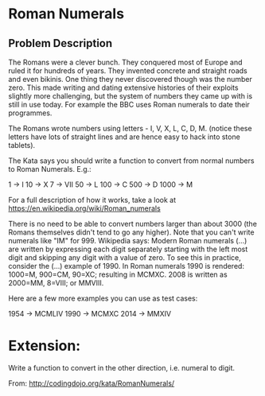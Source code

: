 # Roman Numerals

## Problem Description

The Romans were a clever bunch. They conquered most of Europe and ruled it for
hundreds of years. They invented concrete and straight roads and even bikinis.
One thing they never discovered though was the number zero. This made writing
and dating extensive histories of their exploits slightly more challenging, but
the system of numbers they came up with is still in use today. For example the
BBC uses Roman numerals to date their programmes.

The Romans wrote numbers using letters - I, V, X, L, C, D, M. (notice these
letters have lots of straight lines and are hence easy to hack into stone
tablets).

The Kata says you should write a function to convert from normal numbers to
Roman Numerals. E.g.:

   1  -> I
   10 -> X
   7  -> VII
   50 -> L
  100 -> C
  500 -> D
  1000 -> M

For a full description of how it works, take a look at
https://en.wikipedia.org/wiki/Roman_numerals

There is no need to be able to convert numbers larger than about 3000 (the
Romans themselves didn't tend to go any higher). Note that you can't write
numerals like "IM" for 999. Wikipedia says: Modern Roman numerals (…) are
written by expressing each digit separately starting with the left most digit
and skipping any digit with a value of zero. To see this in practice, consider
the (…) example of 1990. In Roman numerals 1990 is rendered: 1000=M, 900=CM,
90=XC; resulting in MCMXC. 2008 is written as 2000=MM, 8=VIII; or MMVIII.

Here are a few more examples you can use as test cases:

1954 -> MCMLIV
1990 -> MCMXC
2014 -> MMXIV

# Extension:

Write a function to convert in the other direction, i.e. numeral to digit.

From: http://codingdojo.org/kata/RomanNumerals/

